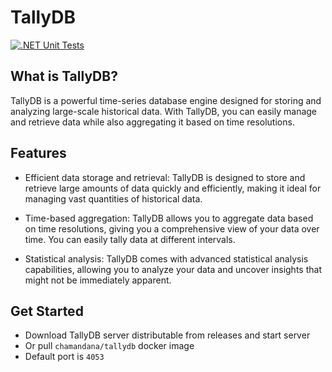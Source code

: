 # TallyDB

[![.NET Unit Tests](https://github.com/Chamuth/TallyDB/actions/workflows/dotnet-test.yml/badge.svg)](https://github.com/Chamuth/TallyDB/actions/workflows/dotnet-test.yml)

## What is TallyDB?
TallyDB is a powerful time-series database engine designed for storing and analyzing large-scale historical data. With TallyDB, you can easily manage and retrieve data while also aggregating it based on time resolutions.

## Features
- Efficient data storage and retrieval: TallyDB is designed to store and retrieve large amounts of data quickly and efficiently, making it ideal for managing vast quantities of historical data.

- Time-based aggregation: TallyDB allows you to aggregate data based on time resolutions, giving you a comprehensive view of your data over time. You can easily tally data at different intervals.

- Statistical analysis: TallyDB comes with advanced statistical analysis capabilities, allowing you to analyze your data and uncover insights that might not be immediately apparent.

## Get Started
- Download TallyDB server distributable from releases and start server
- Or pull `chamandana/tallydb` docker image
- Default port is `4053`
